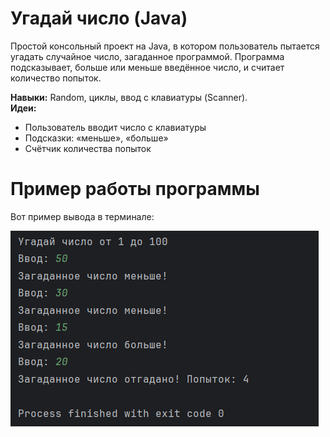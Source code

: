 # Угадай число (Java)
Простой консольный проект на Java, в котором пользователь пытается угадать случайное число, загаданное программой. Программа подсказывает, больше или меньше введённое число, и считает количество попыток.

**Навыки:** Random, циклы, ввод с клавиатуры (Scanner).  
**Идеи:**
- Пользователь вводит число с клавиатуры
- Подсказки: «меньше», «больше»
- Счётчик количества попыток

# Пример работы программы

Вот пример вывода в терминале:

![Скриншот терминала](src/resources/images/GuessTheNumberr-terminal.png)